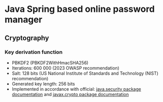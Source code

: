 # Java Spring based online password manager

## Cryptography
### Key derivation function
- PBKDF2 (PBKDF2WithHmacSHA256)
- Iterations: 600 000 (2023 OWASP recommendation)
- Salt: 128 bits (US National Institute of Standards and Technology (NIST) recommendation)
- Generated key length: 256 bits
- Implemented in accordance with official: [java.security package documentation](https://docs.oracle.com/javase/8/docs/api/java/security/package-summary.html) and [javax.crypto package documentation](https://docs.oracle.com/javase/8/docs/api/javax/crypto/package-summary.html)
